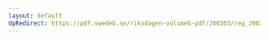 ```yaml
---
layout: default
UpRedirect: https://pdf.swedeb.se/riksdagen-volumeG-pdf/200203/reg_200203/reg_200203_0003.pdf
---
```

